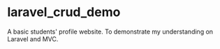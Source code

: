 # laravel_crud_demo
A basic students' profile website. To demonstrate my understanding on Laravel and MVC.
